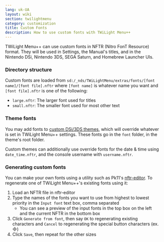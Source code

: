 ```yaml
---
lang: uk-UA
layout: wiki
section: twilightmenu
category: customization
title: Custom Fonts
description: How to use custom fonts with TWiLight Menu++
---
```


TWiLight Menu++ can use custom fonts in NFTR (Nitro FonT Resource) format. They will be used in Settings, the Manual's titles, and in the Nintendo DSi, Nintendo 3DS, SEGA Saturn, and Homebrew Launcher UIs.

### Directory structure
Custom fonts are loaded from `sd:/_nds/TWiLightMenu/extras/fonts/[font name]/[font file].nftr` where `[font name]` is whatever name you want and `[font file].nftr` is one of the following:
- `large.nftr`: The larger font used for titles
- `small.nftr`: The smaller font used for most other text

### Theme fonts
You may add fonts to [custom DSi/3DS themes](custom-dsi-3ds-themes), which will override whatever is set in TWiLight Menu++ settings. These fonts go in the `font` folder, in the theme's root folder.

Custom themes can additionally use override fonts for the date & time using `date_time.nftr`, and the console username with `username.nftr`.

### Generating custom fonts
You can make your own fonts using a utility such as Pk11's [nftr-editor](https://web.archive.org/web/20240618221756/https://pk11.us/nftr-editor/). To regenerate one of TWiLight Menu++'s existing fonts using it:
1. Load an NFTR file in nftr-editor
1. Type the names of the fonts you want to use from highest to lowest priority in the `Input font` text box, comma separated
    - You can see a preview of the input fonts in the top box on the left and the current NFTR in the bottom box
1. Click `Generate from font`, then say `OK` to regenerating existing characters and `Cancel` to regenerating the special button characters (ex. &#xE000;)
1. Click `Save`, then repeat for the other sizes

